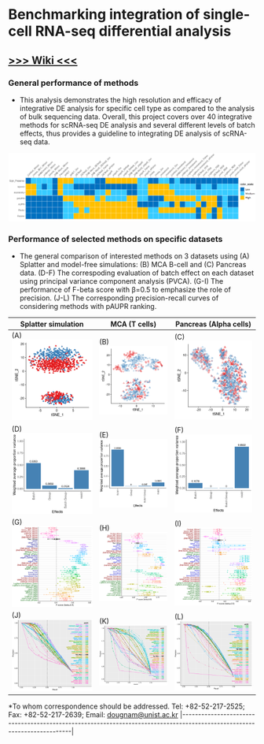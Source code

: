 # Benchmarking integration of single-cell RNA-seq differential analysis

[>>> Wiki <<<](https://github.com/noobCoding/Benchmarking-integration-of-scRNAseq-differential-analysis/blob/main/doc/Model-free-simulation-with-Pancreas-data-beta-cells.md)
-------------------------------------------------------------------------------------------------------------------------

### General performance of methods
* This analysis demonstrates the high resolution and efficacy of integrative DE analysis for specific cell type as compared to the analysis of bulk sequencing data. Overall, this project covers over 40 integrative methods for scRNA-seq DE analysis and several different levels of batch effects, thus provides a guideline to integrating DE analysis of scRNA-seq data. 
<img src="data/summary_220407.png" width="1350"> 

### Performance of selected methods on specific datasets
* The general comparison of interested methods on 3 datasets using (A) Splatter  and model-free simulations: (B) MCA B-cell and (C) Pancreas data. (D-F) The correspoding evaluation of batch effect on each dataset using principal variance component analysis (PVCA). (G-I) The performance of F-beta score with β=0.5 to emphasize the role of precision. (J-L) The corresponding precision-recall curves of considering methods with pAUPR ranking.

| **Splatter simulation** | **MCA (T cells)** | **Pancreas (Alpha cells)** |
| --- | --- | --- |
|(A) <img src="data/2b_splatter_tsne.png" width="400"> |(B) <img src="data/tcell_tsne.png" width="400"> |(C) <img src="data/pan_tsne.png" width="400"> |
|(D) <img src="data/splatter_80375_pvca.png" width="400"> |(E) <img src="data/tcell_pvca.png" width="400"> |(F) <img src="data/pan_alpha_pvca.png" width="400"> |
|(G) <img src="data/sp80_fbeta.png" width="400"> |(H) <img src="data/tcell_fbeta.png" width="400"> |(I) <img src="data/pan_fbeta.png" width="400"> |
|(J) <img src="data/sp80_PR.png" width="400"> |(K) <img src="data/tcell_PR.png" width="400"> |(L) <img src="data/pan_PR.png" width="400"> |

*To whom correspondence should be addressed. Tel: +82-52-217-2525; Fax: +82-52-217-2639; Email: dougnam@unist.ac.kr
|-------------------------------------------------------------------------------------------------------------------------|
